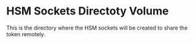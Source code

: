 # HSM Sockets Directoty Volume

This is the directory where the HSM sockets will be created to share the token remotely.

